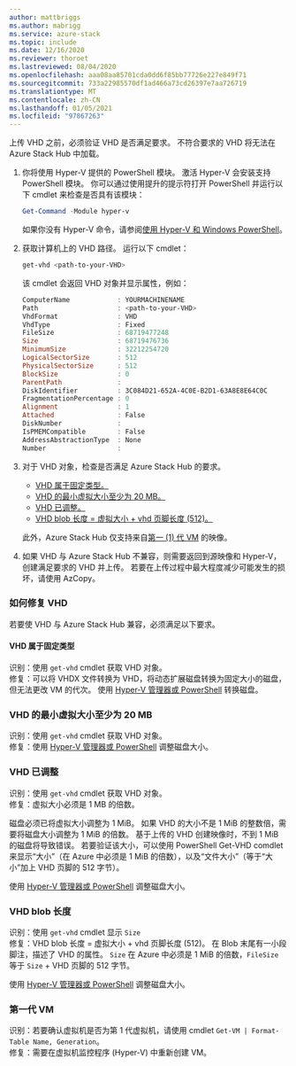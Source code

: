 ```yaml
---
author: mattbriggs
ms.author: mabrigg
ms.service: azure-stack
ms.topic: include
ms.date: 12/16/2020
ms.reviewer: thoroet
ms.lastreviewed: 08/04/2020
ms.openlocfilehash: aaa08aa85701cda0dd6f85bb77726e227e849f71
ms.sourcegitcommit: 733a22985570df1ad466a73cd26397e7aa726719
ms.translationtype: MT
ms.contentlocale: zh-CN
ms.lasthandoff: 01/05/2021
ms.locfileid: "97867263"
---
```

上传 VHD 之前，必须验证 VHD 是否满足要求。 不符合要求的 VHD 将无法在 Azure Stack Hub 中加载。

1. 你将使用 Hyper-V 提供的 PowerShell 模块。 激活 Hyper-V 会安装支持 PowerShell 模块。 你可以通过使用提升的提示符打开 PowerShell 并运行以下 cmdlet 来检查是否具有该模块：

    ```powershell  
    Get-Command -Module hyper-v
    ```

    如果你没有 Hyper-V 命令，请参阅[使用 Hyper-V 和 Windows PowerShell](/virtualization/hyper-v-on-windows/quick-start/try-hyper-v-powershell)。 

2. 获取计算机上的 VHD 路径。 运行以下 cmdlet：

    ```powershell  
    get-vhd <path-to-your-VHD>
    ```

    该 cmdlet 会返回 VHD 对象并显示属性，例如：
    
    ```powershell  
    ComputerName            : YOURMACHINENAME
    Path                    : <path-to-your-VHD>
    VhdFormat               : VHD
    VhdType                 : Fixed
    FileSize                : 68719477248
    Size                    : 68719476736
    MinimumSize             : 32212254720
    LogicalSectorSize       : 512
    PhysicalSectorSize      : 512
    BlockSize               : 0
    ParentPath              :
    DiskIdentifier          : 3C084D21-652A-4C0E-B2D1-63A8E8E64C0C
    FragmentationPercentage : 0
    Alignment               : 1
    Attached                : False
    DiskNumber              :
    IsPMEMCompatible        : False
    AddressAbstractionType  : None
    Number                  :
    ```

3. 对于 VHD 对象，检查是否满足 Azure Stack Hub 的要求。
    - [VHD 属于固定类型。](#vhd-is-of-fixed-type)
    - [VHD 的最小虚拟大小至少为 20 MB。](#vhd-has-minimum-virtual-size-of-at-least-20-mb)
    - [VHD 已调整。](#vhd-is-aligned)
    - [VHD blob 长度 = 虚拟大小 + vhd 页脚长度 (512)。](#vhd-blob-length) 
    
    此外，Azure Stack Hub 仅支持来自[第一 (1) 代 VM](#generation-one-vms) 的映像。

4. 如果 VHD 与 Azure Stack Hub 不兼容，则需要返回到源映像和 Hyper-V，创建满足要求的 VHD 并上传。 若要在上传过程中最大程度减少可能发生的损坏，请使用 AzCopy。

### <a name="how-to-fix-your-vhd"></a>如何修复 VHD

若要使 VHD 与 Azure Stack Hub 兼容，必须满足以下要求。

#### <a name="vhd-is-of-fixed-type"></a>VHD 属于固定类型
识别：使用 `get-vhd` cmdlet 获取 VHD 对象。  
修复：可以将 VHDX 文件转换为 VHD，将动态扩展磁盘转换为固定大小的磁盘，但无法更改 VM 的代次。
使用 [Hyper-V 管理器或 PowerShell](/azure/virtual-machines/windows/prepare-for-upload-vhd-image#use-hyper-v-manager-to-convert-the-disk) 转换磁盘。

### <a name="vhd-has-minimum-virtual-size-of-at-least-20-mb"></a>VHD 的最小虚拟大小至少为 20 MB
识别：使用 `get-vhd` cmdlet 获取 VHD 对象。  
修复：使用 [Hyper-V 管理器或 PowerShell](/azure/virtual-machines/windows/prepare-for-upload-vhd-image#use-hyper-v-manager-to-resize-the-disk) 调整磁盘大小。 

### <a name="vhd-is-aligned"></a>VHD 已调整
识别：使用 `get-vhd` cmdlet 获取 VHD 对象。  
修复：虚拟大小必须是 1 MB 的倍数。 

磁盘必须已将虚拟大小调整为 1 MiB。 如果 VHD 的大小不是 1 MiB 的整数倍，需要将磁盘大小调整为 1 MiB 的倍数。 基于上传的 VHD 创建映像时，不到 1 MiB 的磁盘将导致错误。 若要验证该大小，可以使用 PowerShell Get-VHD comdlet 来显示“大小”（在 Azure 中必须是 1 MiB 的倍数），以及“文件大小”（等于“大小”加上 VHD 页脚的 512 字节）。

使用 [Hyper-V 管理器或 PowerShell](/azure/virtual-machines/windows/prepare-for-upload-vhd-image#use-hyper-v-manager-to-resize-the-disk) 调整磁盘大小。 


### <a name="vhd-blob-length"></a>VHD blob 长度
识别：使用 `get-vhd` cmdlet 显示 `Size`   
修复：VHD blob 长度 = 虚拟大小 + vhd 页脚长度 (512)。 在 Blob 末尾有一小段脚注，描述了 VHD 的属性。 `Size` 在 Azure 中必须是 1 MiB 的倍数，`FileSize` 等于 `Size` + VHD 页脚的 512 字节。

使用 [Hyper-V 管理器或 PowerShell](/azure/virtual-machines/windows/prepare-for-upload-vhd-image#use-hyper-v-manager-to-resize-the-disk) 调整磁盘大小。 

### <a name="generation-one-vms"></a>第一代 VM
识别：若要确认虚拟机是否为第 1 代虚拟机，请使用 cmdlet `Get-VM | Format-Table Name, Generation`。  
修复：需要在虚拟机监控程序 (Hyper-V) 中重新创建 VM。